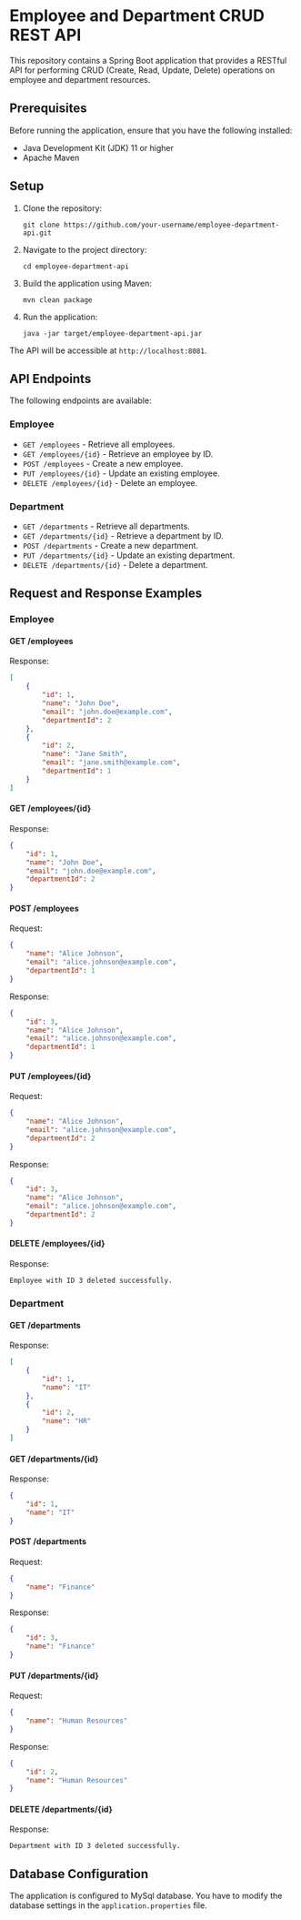 # Employee and Department CRUD REST API

This repository contains a Spring Boot application that provides a RESTful API for performing CRUD (Create, Read, Update, Delete) operations on employee and department resources.

## Prerequisites

Before running the application, ensure that you have the following installed:

- Java Development Kit (JDK) 11 or higher
- Apache Maven

## Setup

1. Clone the repository:

   ```
   git clone https://github.com/your-username/employee-department-api.git
   ```

2. Navigate to the project directory:

   ```
   cd employee-department-api
   ```

3. Build the application using Maven:

   ```
   mvn clean package
   ```

4. Run the application:

   ```
   java -jar target/employee-department-api.jar
   ```

The API will be accessible at `http://localhost:8081`.

## API Endpoints

The following endpoints are available:

### Employee

- `GET /employees` - Retrieve all employees.
- `GET /employees/{id}` - Retrieve an employee by ID.
- `POST /employees` - Create a new employee.
- `PUT /employees/{id}` - Update an existing employee.
- `DELETE /employees/{id}` - Delete an employee.

### Department

- `GET /departments` - Retrieve all departments.
- `GET /departments/{id}` - Retrieve a department by ID.
- `POST /departments` - Create a new department.
- `PUT /departments/{id}` - Update an existing department.
- `DELETE /departments/{id}` - Delete a department.

## Request and Response Examples

### Employee

#### GET /employees

Response:
```json
[
    {
        "id": 1,
        "name": "John Doe",
        "email": "john.doe@example.com",
        "departmentId": 2
    },
    {
        "id": 2,
        "name": "Jane Smith",
        "email": "jane.smith@example.com",
        "departmentId": 1
    }
]
```

#### GET /employees/{id}

Response:
```json
{
    "id": 1,
    "name": "John Doe",
    "email": "john.doe@example.com",
    "departmentId": 2
}
```

#### POST /employees

Request:
```json
{
    "name": "Alice Johnson",
    "email": "alice.johnson@example.com",
    "departmentId": 1
}
```

Response:
```json
{
    "id": 3,
    "name": "Alice Johnson",
    "email": "alice.johnson@example.com",
    "departmentId": 1
}
```

#### PUT /employees/{id}

Request:
```json
{
    "name": "Alice Johnson",
    "email": "alice.johnson@example.com",
    "departmentId": 2
}
```

Response:
```json
{
    "id": 3,
    "name": "Alice Johnson",
    "email": "alice.johnson@example.com",
    "departmentId": 2
}
```

#### DELETE /employees/{id}

Response:
```
Employee with ID 3 deleted successfully.
```

### Department

#### GET /departments

Response:
```json
[
    {
        "id": 1,
        "name": "IT"
    },
    {
        "id": 2,
        "name": "HR"
    }
]
```

#### GET /departments/{id}

Response:
```json
{
    "id": 1,
    "name": "IT"
}
```

#### POST /departments

Request:
```json
{
    "name": "Finance"
}
```

Response:
```json
{
    "id": 3,
    "name": "Finance"
}
```

#### PUT /departments/{id}

Request:
```json
{
    "name": "Human Resources"
}
```

Response:
```json
{
    "id": 2,
    "name": "Human Resources"
}
```

#### DELETE /departments/{id}

Response:
```
Department with ID 3 deleted successfully.
```

## Database Configuration

The application is configured to MySql database.
You have to modify the database settings in the `application.properties` file.

